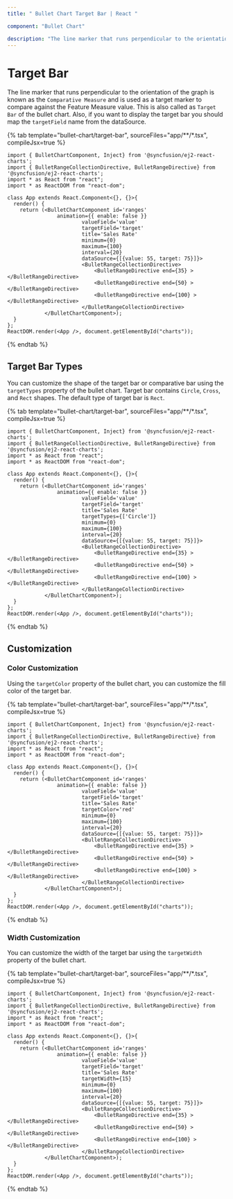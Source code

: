 ```yaml
---
title: " Bullet Chart Target Bar | React "

component: "Bullet Chart"

description: "The line marker that runs perpendicular to the orientation of the graph is known as the `Comparative Measure`. "
---
```


# Target Bar

The line marker that runs perpendicular to the orientation of the graph is known as the `Comparative Measure` and is used as a target marker to compare against the Feature Measure value. This is also called as `Target Bar` of the bullet chart. Also, if you want to display the target bar you should map the `targetField` name from the dataSource.

{% tab template="bullet-chart/target-bar", sourceFiles="app/**/*.tsx", compileJsx=true %}

```tsx
import { BulletChartComponent, Inject} from '@syncfusion/ej2-react-charts';
import { BulletRangeCollectionDirective, BulletRangeDirective} from '@syncfusion/ej2-react-charts';
import * as React from "react";
import * as ReactDOM from "react-dom";

class App extends React.Component<{}, {}>{
  render() {
    return (<BulletChartComponent id='ranges'
                animation={{ enable: false }}
                        valueField='value'
                        targetField='target'
                        title='Sales Rate'
                        minimum={0}
                        maximum={100}
                        interval={20}
                        dataSource={[{value: 55, target: 75}]}>
                        <BulletRangeCollectionDirective>
                            <BulletRangeDirective end={35} ></BulletRangeDirective>
                            <BulletRangeDirective end={50} ></BulletRangeDirective>
                            <BulletRangeDirective end={100} ></BulletRangeDirective>
                        </BulletRangeCollectionDirective>
            </BulletChartComponent>);
  }
};
ReactDOM.render(<App />, document.getElementById("charts"));
```

{% endtab %}

## Target Bar Types

You can customize the shape of the target bar or comparative bar using the `targetTypes` property of the bullet chart. Target bar contains `Circle`, `Cross`, and `Rect` shapes. The default type of target bar is `Rect`.

{% tab template="bullet-chart/target-bar", sourceFiles="app/**/*.tsx", compileJsx=true %}

```tsx
import { BulletChartComponent, Inject} from '@syncfusion/ej2-react-charts';
import { BulletRangeCollectionDirective, BulletRangeDirective} from '@syncfusion/ej2-react-charts';
import * as React from "react";
import * as ReactDOM from "react-dom";

class App extends React.Component<{}, {}>{
  render() {
    return (<BulletChartComponent id='ranges'
                animation={{ enable: false }}
                        valueField='value'
                        targetField='target'
                        title='Sales Rate'
                        targetTypes={['Circle']}
                        minimum={0}
                        maximum={100}
                        interval={20}
                        dataSource={[{value: 55, target: 75}]}>
                        <BulletRangeCollectionDirective>
                            <BulletRangeDirective end={35} ></BulletRangeDirective>
                            <BulletRangeDirective end={50} ></BulletRangeDirective>
                            <BulletRangeDirective end={100} ></BulletRangeDirective>
                        </BulletRangeCollectionDirective>
            </BulletChartComponent>);
  }
};
ReactDOM.render(<App />, document.getElementById("charts"));
```

{% endtab %}

## Customization

### Color Customization

Using the `targetColor` property of the bullet chart, you can customize the fill color of the target bar.

{% tab template="bullet-chart/target-bar", sourceFiles="app/**/*.tsx", compileJsx=true %}

```tsx
import { BulletChartComponent, Inject} from '@syncfusion/ej2-react-charts';
import { BulletRangeCollectionDirective, BulletRangeDirective} from '@syncfusion/ej2-react-charts';
import * as React from "react";
import * as ReactDOM from "react-dom";

class App extends React.Component<{}, {}>{
  render() {
    return (<BulletChartComponent id='ranges'
                animation={{ enable: false }}
                        valueField='value'
                        targetField='target'
                        title='Sales Rate'
                        targetColor='red'
                        minimum={0}
                        maximum={100}
                        interval={20}
                        dataSource={[{value: 55, target: 75}]}>
                        <BulletRangeCollectionDirective>
                            <BulletRangeDirective end={35} ></BulletRangeDirective>
                            <BulletRangeDirective end={50} ></BulletRangeDirective>
                            <BulletRangeDirective end={100} ></BulletRangeDirective>
                        </BulletRangeCollectionDirective>
            </BulletChartComponent>);
  }
};
ReactDOM.render(<App />, document.getElementById("charts"));
```

{% endtab %}

### Width Customization

You can customize the width of the target bar using the `targetWidth` property of the bullet chart.

{% tab template="bullet-chart/target-bar", sourceFiles="app/**/*.tsx", compileJsx=true %}

```tsx
import { BulletChartComponent, Inject} from '@syncfusion/ej2-react-charts';
import { BulletRangeCollectionDirective, BulletRangeDirective} from '@syncfusion/ej2-react-charts';
import * as React from "react";
import * as ReactDOM from "react-dom";

class App extends React.Component<{}, {}>{
  render() {
    return (<BulletChartComponent id='ranges'
                animation={{ enable: false }}
                        valueField='value'
                        targetField='target'
                        title='Sales Rate'
                        targetWidth={15}
                        minimum={0}
                        maximum={100}
                        interval={20}
                        dataSource={[{value: 55, target: 75}]}>
                        <BulletRangeCollectionDirective>
                            <BulletRangeDirective end={35} ></BulletRangeDirective>
                            <BulletRangeDirective end={50} ></BulletRangeDirective>
                            <BulletRangeDirective end={100} ></BulletRangeDirective>
                        </BulletRangeCollectionDirective>
            </BulletChartComponent>);
  }
};
ReactDOM.render(<App />, document.getElementById("charts"));
```

{% endtab %}